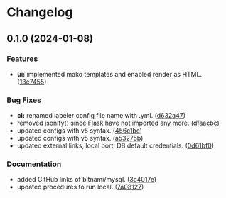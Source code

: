 # Changelog

## 0.1.0 (2024-01-08)


### Features

* **ui:** implemented mako templates and enabled render as HTML. ([13e7455](https://github.com/hwakabh/random-travelers/commit/13e745538a789bc3aed39458c173f0365ae55271))


### Bug Fixes

* **ci:** renamed labeler config file name with .yml. ([d632a47](https://github.com/hwakabh/random-travelers/commit/d632a47fe2badf675d5e19fc577623caf65824b0))
* removed jsonify() since Flask have not imported any more. ([dfaacbc](https://github.com/hwakabh/random-travelers/commit/dfaacbc28ae4a0c844ecf73247a79cf4e701411c))
* updated configs with v5 syntax. ([456c1bc](https://github.com/hwakabh/random-travelers/commit/456c1bcdd43c5f6e6980f10fcb64c22feca6de6c))
* updated configs with v5 syntax. ([a53275b](https://github.com/hwakabh/random-travelers/commit/a53275b829b077f77a058f140da74a81fad5e1a1))
* updated external links, local port, DB default credentials. ([0d61bf0](https://github.com/hwakabh/random-travelers/commit/0d61bf0df951363d33f617dddbd8b4462cddd319))


### Documentation

* added GitHub links of bitnami/mysql. ([3c4017e](https://github.com/hwakabh/random-travelers/commit/3c4017e30723028454081dcdc3816f273c87a9f9))
* updated procedures to run local. ([7a08127](https://github.com/hwakabh/random-travelers/commit/7a0812750537b772206b2fd9a5962ed6b9ab2ef3))
